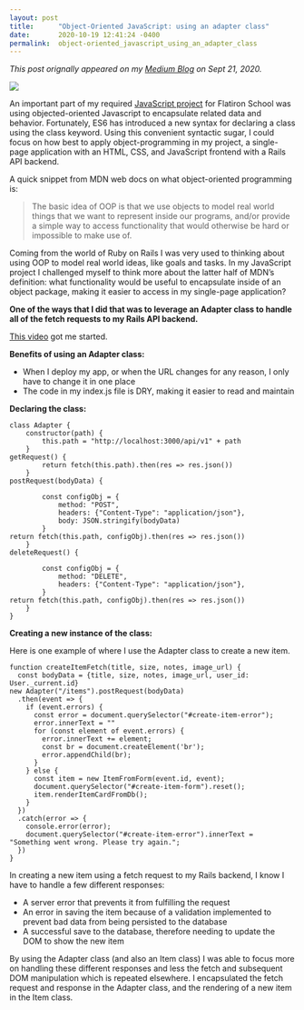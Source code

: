 ```yaml
---
layout: post
title:      "Object-Oriented JavaScript: using an adapter class"
date:       2020-10-19 12:41:24 -0400
permalink:  object-oriented_javascript_using_an_adapter_class
---
```



*This post orignally appeared on my [Medium Blog](https://medium.com/agi-coding-bootcamp/object-oriented-javascript-using-an-adapter-class-for-fetch-requests-and-responses-72c28fa6c7a1) on Sept 21, 2020.*


![](https://miro.medium.com/max/700/1*L98UqS0AM3sJq_Mt5Yk7sw.jpeg)


An important part of my required [JavaScript project](https://github.com/agiletkiewicz/virtual-swap-frontend) for Flatiron School was using objected-oriented Javascript to encapsulate related data and behavior. Fortunately, ES6 has introduced a new syntax for declaring a class using the class keyword. Using this convenient syntactic sugar, I could focus on how best to apply object-programming in my project, a single-page application with an HTML, CSS, and JavaScript frontend with a Rails API backend.

A quick snippet from MDN web docs on what object-oriented programming is:

> The basic idea of OOP is that we use objects to model real world things that we want to represent inside our programs, and/or provide a simple way to access functionality that would otherwise be hard or impossible to make use of.

Coming from the world of Ruby on Rails I was very used to thinking about using OOP to model real world ideas, like goals and tasks. In my JavaScript project I challenged myself to think more about the latter half of MDN’s definition: what functionality would be useful to encapsulate inside of an object package, making it easier to access in my single-page application?

**One of the ways that I did that was to leverage an Adapter class to handle all of the fetch requests to my Rails API backend.** 

[This video](https://www.youtube.com/watch?v=seCqoRBCq9U&feature=youtu.be) got me started.

**Benefits of using an Adapter class:**
* When I deploy my app, or when the URL changes for any reason, I only have to change it in one place
* The code in my index.js file is DRY, making it easier to read and maintain

**Declaring the class:**


```
class Adapter {
    constructor(path) {
        this.path = "http://localhost:3000/api/v1" + path
    }
getRequest() {
        return fetch(this.path).then(res => res.json())
    }
postRequest(bodyData) {
        
        const configObj = {
            method: "POST",
            headers: {"Content-Type": "application/json"},
            body: JSON.stringify(bodyData)
        }
return fetch(this.path, configObj).then(res => res.json())
    }
deleteRequest() {
        
        const configObj = {
            method: "DELETE",
            headers: {"Content-Type": "application/json"},
        }
return fetch(this.path, configObj).then(res => res.json())
    }
}
```

**Creating a new instance of the class:**

Here is one example of where I use the Adapter class to create a new item.

```
function createItemFetch(title, size, notes, image_url) {
  const bodyData = {title, size, notes, image_url, user_id: User._current.id}
new Adapter("/items").postRequest(bodyData)
  .then(event => {
    if (event.errors) {
      const error = document.querySelector("#create-item-error");
      error.innerText = ""
      for (const element of event.errors) {
        error.innerText += element;
        const br = document.createElement('br');
        error.appendChild(br);
      }
    } else {
      const item = new ItemFromForm(event.id, event);
      document.querySelector("#create-item-form").reset();
      item.renderItemCardFromDb();
    }
  })
  .catch(error => {
    console.error(error);
    document.querySelector("#create-item-error").innerText = "Something went wrong. Please try again.";
  })
}
```

In creating a new item using a fetch request to my Rails backend, I know I have to handle a few different responses:
* A server error that prevents it from fulfilling the request
* An error in saving the item because of a validation implemented to prevent bad data from being persisted to the database
* A successful save to the database, therefore needing to update the DOM to show the new item

By using the Adapter class (and also an Item class) I was able to focus more on handling these different responses and less the fetch and subsequent DOM manipulation which is repeated elsewhere. I encapsulated the fetch request and response in the Adapter class, and the rendering of a new item in the Item class.
